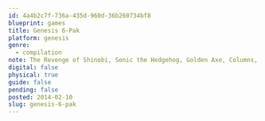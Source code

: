 ```yaml
---
id: 4a4b2c7f-736a-435d-960d-36b260734bf8
blueprint: games
title: Genesis 6-Pak
platform: genesis
genre:
  - compilation
note: The Revenge of Shinobi, Sonic the Hedgehog, Golden Axe, Columns, Streets of Rage, Super Hang-on
digital: false
physical: true
guide: false
pending: false
posted: 2014-02-10
slug: genesis-6-pak
---
```

